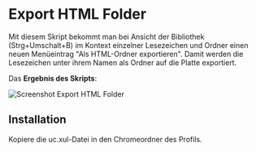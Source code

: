 # Export HTML Folder
Mit diesem Skript bekommt man bei Ansicht der Bibliothek (Strg+Umschalt+B) im Kontext einzelner Lesezeichen und Ordner einen neuen Menüeintrag 
"Als HTML-Ordner exportieren". Damit werden die Lesezeichen unter ihrem Namen als Ordner auf die Platte exportiert.

Das **Ergebnis des Skripts**:

![Screenshot Export HTML Folder](https://github.com/ardiman/userChrome.js/raw/master/exporthtmlfolder/scr_exporthtmlfolder.png)

## Installation
Kopiere die uc.xul-Datei in den Chromeordner des Profils.

